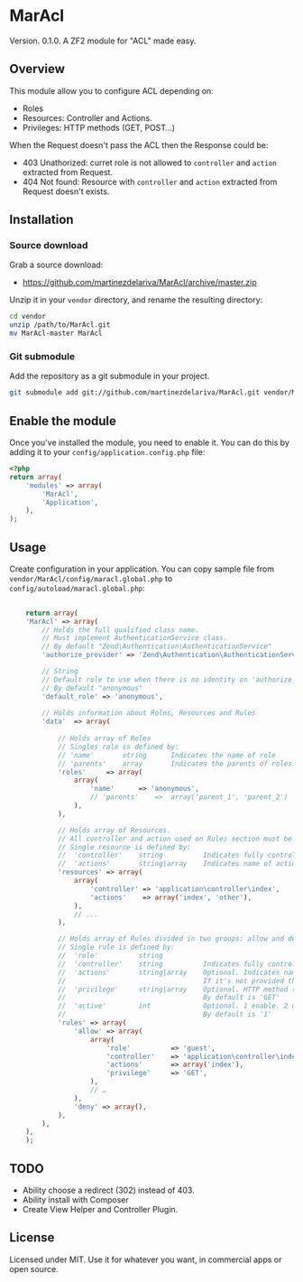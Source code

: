 # MarAcl

Version. 0.1.0. A ZF2 module for "ACL" made easy.

## Overview
This module allow you to configure ACL depending on:

- Roles
- Resources: Controller and Actions.
- Privileges: HTTP methods (GET, POST…)

When the Request doesn't pass the ACL then the Response could be:
- 403 Unathorized: curret role is not allowed to `controller` and `action` extracted from Request.
- 404 Not found: Resource with `controller` and `action` extracted from Request doesn't exists. 


## Installation

### Source download

Grab a source download:

- https://github.com/martinezdelariva/MarAcl/archive/master.zip

Unzip it in your `vendor` directory, and rename the resulting directory:

```sh
cd vendor
unzip /path/to/MarAcl.git
mv MarAcl-master MarAcl
```

### Git submodule

Add the repository as a git submodule in your project.

```sh
git submodule add git://github.com/martinezdelariva/MarAcl.git vendor/MarAcl
```

## Enable the module

Once you've installed the module, you need to enable it. You can do this by 
adding it to your `config/application.config.php` file:

```php
<?php
return array(
    'modules' => array(
        'MarAcl',
        'Application',
    ),
);
```

## Usage

Create configuration in your application. You can copy sample file from `vendor/MarAcl/config/maracl.global.php` to `config/autoload/maracl.global.php`:

```php
	
	return array(
	'MarAcl' => array(	
		// Holds the full qualified class name.
		// Must implement AuthenticationService class.
		// By default "Zend\Authentication\AuthenticationService"
		'authorize_provider' => 'Zend\Authentication\AuthenticationService',

		// String
		// Default role to use when there is no identity on 'authorize_provider'
		// By default "anonymous"
		'default_role' => 'anonymous',
		
		// Holds information about Roles, Resources and Rules
		'data'	=> array(
					
			// Holds array of Roles
			// Singles role is defined by:
			// 'name' 		string 		Indicates the name of role
			// 'parents' 	array 		Indicates the parents of roles. OPTIONAL
			'roles'		=> array(
				array(
					'name' 		=> 'anonymous',
					// 'parents'	=>	array('parent_1', 'parent_2')
				),
			),

			// Holds array of Resources.
			// All controller and action used on Rules section must be defined here.
			// Single resource is defined by:
			// 	'controller' 	string 			Indicates fully controller name
			// 	'actions' 		string|array 	Indicates name of actions belong in this controller
			'resources'	=> array(
				array(
					'controller' => 'application\controller\index',
					'actions' 	 => array('index', 'other'),
				),
				// ...
			),

			// Holds array of Rules divided in two groups: allow and deny
			// Single rule is defined by:
			// 	'role'			string
			// 	'controller'	string			Indicates fully controller name
			// 	'actions'		string|array	Optional. Indicates name of actions of this controller
			// 									If it's not provided then applies to all actions
			// 	'privilege'		string|array	Optional. HTTP method (GET, POST, HEAD, TRACE, DELETE)
			//									By default is 'GET'
			// 	'active'		int				Optional. 1 enable. 2 disable.
			//									By default is '1'
			'rules'	=> array(
				'allow' => array(
					array(
						'role'			=> 'guest',
						'controller'	=> 'application\controller\index',
						'actions'		=> array('index'),
						'privilege'		=> 'GET',
					),
					// …
				),
				'deny' => array(),
			),
		),
	),
	);		
```

## TODO
- Ability choose a redirect (302) instead of 403.
- Ability install with Composer
- Create View Helper and Controller Plugin.

## License
Licensed under MIT. Use it for whatever you want, in commercial apps or open source.